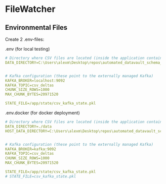 # FileWatcher

## Environmental Files

Create 2 .env-files:

.env (for local testing)
````yaml
# Directory where CSV files are located (inside the application container)
DATA_DIRECTORY=C:\Users\alexm\Desktop\repos\automated_datavault_schema_evolution\data


# Kafka configuration (these point to the externally managed Kafka)
KAFKA_BROKER=localhost:9092
KAFKA_TOPIC=csv_deltas
CHUNK_SIZE_ROWS=1000
MAX_CHUNK_BYTES=20971520

STATE_FILE=/app/state/csv_kafka_state.pkl

````

.env.docker (for docker deployment)
````yaml
# Directory where CSV files are located (inside the application container)
DATA_DIRECTORY=./data
HOST_DATA_DIRECTORY=C:\Users\alexm\Desktop\repos\automated_datavault_schema_evolution\data


# Kafka configuration (these point to the externally managed Kafka)
KAFKA_BROKER=kafka:9092
KAFKA_TOPIC=csv_deltas
CHUNK_SIZE_ROWS=1000
MAX_CHUNK_BYTES=20971520

STATE_FILE=/app/state/csv_kafka_state.pkl
# STATE_FILE=csv_kafka_state.pkl
````